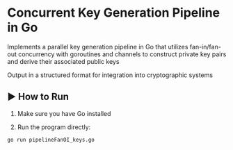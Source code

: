 # Concurrent Key Generation Pipeline in Go
Implements a parallel key generation pipeline in Go that utilizes fan-in/fan-out concurrency with goroutines and channels to construct private key pairs and derive their associated public keys <br>

Output in a structured format for integration into cryptographic systems

## ▶️ How to Run

1. Make sure you have Go installed 

2. Run the program directly:

```bash
go run pipelineFanOI_keys.go
```
